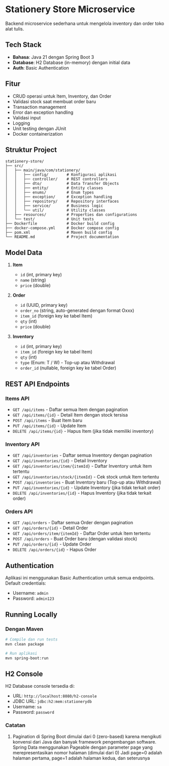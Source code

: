 # Stationery Store Microservice

Backend microservice sederhana untuk mengelola inventory dan order toko alat tulis.

## Tech Stack

- **Bahasa**: Java 21 dengan Spring Boot 3
- **Database**: H2 Database (in-memory) dengan initial data
- **Auth**: Basic Authentication

## Fitur

- CRUD operasi untuk Item, Inventory, dan Order
- Validasi stock saat membuat order baru
- Transaction management
- Error dan exception handling
- Validasi input
- Logging
- Unit testing dengan JUnit
- Docker containerization

## Struktur Project

```
stationery-store/
├── src/
│   ├── main/java/com/stationery/
│   │   ├── config/        # Konfigurasi aplikasi
│   │   ├── controller/    # REST controllers
│   │   ├── dto/           # Data Transfer Objects
│   │   ├── entity/        # Entity classes
│   │   ├── enums/         # Enum types
│   │   ├── exception/     # Exception handling
│   │   ├── repository/    # Repository interfaces
│   │   ├── service/       # Business logic
│   │   └── util/          # Utility classes
│   ├── resources/         # Properties dan configurations
│   └── test/              # Unit tests
├── Dockerfile             # Docker build config
├── docker-compose.yml     # Docker compose config
├── pom.xml                # Maven build config
└── README.md              # Project documentation
```

## Model Data

1. **Item**
    - `id` (int, primary key)
    - `name` (string)
    - `price` (double)

2. **Order**
    - `id` (UUID, primary key)
    - `order_no` (string, auto-generated dengan format Oxxx)
    - `item_id` (foreign key ke tabel Item)
    - `qty` (int)
    - `price` (double)

3. **Inventory**
    - `id` (int, primary key)
    - `item_id` (foreign key ke tabel Item)
    - `qty` (int)
    - `type` (Enum: T / W) - Top-up atau Withdrawal
    - `order_id` (nullable, foreign key ke tabel Order)

## REST API Endpoints

### Items API
- `GET /api/items` - Daftar semua Item dengan pagination
- `GET /api/items/{id}` - Detail Item dengan stock tersisa
- `POST /api/items` - Buat Item baru
- `PUT /api/items/{id}` - Update Item
- `DELETE /api/items/{id}` - Hapus Item (jika tidak memiliki inventory)

### Inventory API
- `GET /api/inventories` - Daftar semua Inventory dengan pagination
- `GET /api/inventories/{id}` - Detail Inventory
- `GET /api/inventories/item/{itemId}` - Daftar Inventory untuk Item tertentu
- `GET /api/inventories/stock/{itemId}` - Cek stock untuk Item tertentu
- `POST /api/inventories` - Buat Inventory baru (Top-up atau Withdrawal)
- `PUT /api/inventories/{id}` - Update Inventory (jika tidak terkait order)
- `DELETE /api/inventories/{id}` - Hapus Inventory (jika tidak terkait order)

### Orders API
- `GET /api/orders` - Daftar semua Order dengan pagination
- `GET /api/orders/{id}` - Detail Order
- `GET /api/orders/item/{itemId}` - Daftar Order untuk Item tertentu
- `POST /api/orders` - Buat Order baru (dengan validasi stock)
- `PUT /api/orders/{id}` - Update Order
- `DELETE /api/orders/{id}` - Hapus Order

## Authentication

Aplikasi ini menggunakan Basic Authentication untuk semua endpoints.
Default credentials:
- Username: `admin`
- Password: `admin123`

## Running Locally

### Dengan Maven

```bash
# Compile dan run tests
mvn clean package

# Run aplikasi
mvn spring-boot:run
```

## H2 Console

H2 Database console tersedia di:
- URL: `http://localhost:8080/h2-console`
- JDBC URL: `jdbc:h2:mem:stationerydb`
- Username: `sa`
- Password: `password`

### Catatan
1. Pagination di Spring Boot dimulai dari 0 (zero-based) 
karena mengikuti konvensi dari Java dan banyak framework pengembangan software.
Spring Data menggunakan Pageable dengan parameter page yang merepresentasikan nomor halaman (dimulai dari 0)
Jadi page=0 adalah halaman pertama, page=1 adalah halaman kedua, dan seterusnya